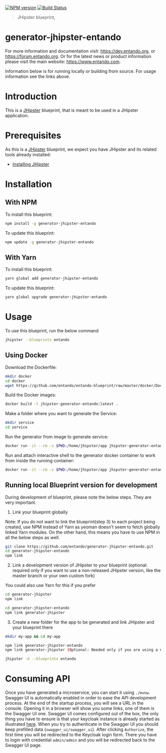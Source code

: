 [![NPM version][npm-image]][npm-url] [![Build Status][github-actions-generator-image]][github-actions-url]
> JHipster blueprint,

# generator-jhipster-entando
For more information and documentation visit:  https://dev.entando.org, or https://forum.entando.org. Or for the latest news or product information please visit the main website: https://www.entando.com.

Information below is for running locally or building from source. For usage information see the links above.

# Introduction

This is a [JHipster](https://www.jhipster.tech/) blueprint, that is meant to be used in a JHipster application.

# Prerequisites

As this is a [JHipster](https://www.jhipster.tech/) blueprint, we expect you have JHipster and its related tools already installed:

- [Installing JHipster](https://www.jhipster.tech/installation/)

# Installation

## With NPM

To install this blueprint:

```bash
npm install -g generator-jhipster-entando
```

To update this blueprint:

```bash
npm update -g generator-jhipster-entando
```

## With Yarn

To install this blueprint:

```bash
yarn global add generator-jhipster-entando
```

To update this blueprint:

```bash
yarn global upgrade generator-jhipster-entando
```

# Usage
To use this blueprint, run the below command

```bash
jhipster --blueprints entando
```

## Using Docker

Download the Dockerfile:

```bash
mkdir docker
cd docker
wget https://github.com/entando/entando-blueprint/raw/master/docker/Dockerfile
```

Build the Docker images:

```bash
docker build -t jhipster-generator-entando:latest .
```

Make a folder where you want to generate the Service:

```bash
mkdir service
cd service
```

Run the generator from image to generate service:

```bash
docker run -it --rm -v $PWD:/home/jhipster/app jhipster-generator-entando
```

Run and attach interactive shell to the generator docker container to work from inside the running container:

```bash
docker run -it --rm -v $PWD:/home/jhipster/app jhipster-generator-entando /bin/bash
```

## Running local Blueprint version for development

During development of blueprint, please note the below steps. They are very important.

1. Link your blueprint globally

Note: If you do not want to link the blueprint(step 3) to each project being created, use NPM instead of Yarn as yeoman doesn't seem to fetch globally linked Yarn modules. On the other hand, this means you have to use NPM in all the below steps as well.

```bash
git clone https://github.com/entando/generator-jhipster-entando.git
cd generator-jhipster-entando
npm link
```

2. Link a development version of JHipster to your blueprint (optional: required only if you want to use a non-released JHipster version, like the master branch or your own custom fork)

You could also use Yarn for this if you prefer

```bash
cd generator-jhipster
npm link

cd generator-jhipster-entando
npm link generator-jhipster
```

3. Create a new folder for the app to be generated and link JHipster and your blueprint there

```bash
mkdir my-app && cd my-app

npm link generator-jhipster-entando
npm link generator-jhipster (Optional: Needed only if you are using a non-released JHipster version)

jhipster -d --blueprints entando

```

# Consuming API

Once you have generated a microservice, you can start it using `./mvnw`. Swagger UI is automatically enabled in order to ease the API development process.
At the end of the startup process, you will see a URL in the console. Opening it in a browser will show you some links, one of them is the Swagger UI one. 
Swagger UI comes configured out of the box, the only thing you have to ensure is that your keycloak instance is already started as illustrated [here](https://dev.entando.org/next/tutorials/backend-developers/run-local.html#running-a-blueprint-generated-microservices-and-micro-frontend-in-local-dev).
When you try to authenticate in the Swagger UI you should keep prefilled data (`swagger_ui/swagger_ui`). After clicking `Authorize`, the first time you will be redirected to the Keycloak login form. There you have to login with credential `admin/admin` and you will be redirected back  to the Swagger UI page. 

[npm-image]: https://img.shields.io/npm/v/generator-jhipster-entando.svg
[npm-url]: https://npmjs.org/package/generator-jhipster-entando
[github-actions-generator-image]: https://github.com/entando/generator-jhipster-entando/workflows/Generator/badge.svg
[github-actions-url]: https://github.com/entando/generator-jhipster-entando/actions
